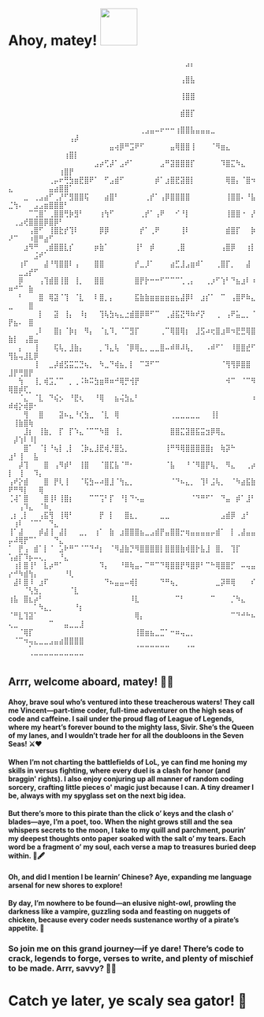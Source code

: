 # Ahoy, matey! <img src="https://github.com/Anmol-Baranwal/Cool-GIFs-For-GitHub/assets/74038190/2c79649a-b04c-4c78-998f-c126db48305c" width="75">&nbsp;

⠀⠀⠀⠀⠀⠀⠀⠀⠀⠀⠀⠀⠀⠀⠀⠀⠀⠀⠀⠀⠀⠀⠀⠀⠀⠀⠀⠀⠀⠀⠀⠀⠀⠀⠀⣠⡄⠀⠀⠀⠀⠀⠀⠀⠀⠀⠀⠀⠀⠀⠀⠀⠀⠀⠀⠀⠀⠀⠀⠀⠀⠀⠀⠀
⠀⠀⠀⠀⠀⠀⠀⠀⠀⠀⠀⠀⠀⠀⠀⠀⠀⠀⠀⠀⠀⠀⠀⠀⠀⠀⠀⠀⠀⠀⠀⠀⠀⠀⢠⣿⣧⠀⠀⠀⠀⠀⠀⠀⠀⠀⠀⠀⠀⠀⠀⠀⠀⠀⠀⠀⠀⠀⠀⠀⠀⠀⠀⠀
⠀⠀⠀⠀⠀⠀⠀⠀⠀⠀⠀⠀⠀⠀⠀⠀⠀⠀⠀⠀⠀⠀⠀⠀⠀⠀⠀⠀⠀⠀⠀⠀⠀⠀⢸⣿⣿⠀⠀⠀⠀⠀⠀⠀⠀⠀⠀⠀⠀⠀⠀⠀⠀⠀⠀⠀⠀⠀⠀⠀⠀⠀⠀⠀
⠀⠀⠀⠀⠀⠀⠀⠀⠀⠀⠀⠀⠀⠀⠀⠀⠀⠀⠀⠀⠀⠀⠀⠀⠀⠀⠀⠀⠀⠀⠀⠀⠀⠀⣾⣿⡏⠀⠀⠀⠀⠀⠀⠀⠀⠀⠀⠀⠀⠀⠀⠀⠀⠀⠀⠀⠀⠀⠀⠀⠀⠀⠀⠀
⠀⠀⠀⠀⠀⠀⠀⠀⠀⠀⠀⠀⠀⠀⠀⠀⠀⠀⠀⠀⠀⠀⠀⠀⠀⠀⢀⣠⣤⠤⠖⠒⠒⢰⣿⣿⣧⣤⣤⣤⣀⠀⠀⠀⠀⠀⠀⠀⠀⠀⠀⠀⠀⠀⠀⠀⠀⠀⠀⠀⠀⢠⡼⠀
⠀⠀⠀⠀⠀⠀⠀⠀⠀⠀⠀⠀⠀⠀⠀⠀⠀⠀⠀⠀⣤⢴⡿⠛⣩⠟⠋⠀⠀⠀⠀⠀⣤⢿⣿⣿⢸⠀⠀⠀⠈⠻⣶⣄⠀⠀⠀⠀⠀⠀⠀⠀⠀⠀⠀⠀⠀⠀⠀⠀⢰⣿⡇⠀
⠀⠀⠀⠀⠀⠀⠀⠀⠀⠀⠀⠀⠀⠀⠀⠀⠀⣠⡴⢋⡼⠁⣠⠞⠁⠀⠀⠀⠀⠀⣠⠛⣽⣿⣿⣿⡏⠀⠀⠀⠀⠀⠹⣿⣍⠳⣄⠀⠀⠀⠀⠀⠀⠀⠀⠀⠀⠀⠀⢰⣿⡟⠀⠀
⠀⠀⠀⠀⠀⠀⠀⠀⢀⡤⠖⢛⣳⣶⣟⣿⠟⠁⠀⠋⣠⣾⠋⠀⠀⠀⠀⠀⠀⡾⠁⣰⣿⣟⣽⣿⡇⠀⠀⠀⠀⠀⠀⢿⣿⡄⠈⣿⠲⣄⠀⠀⠀⠀⠀⠀⠀⣤⣴⣿⣿⠁⠀⠀
⠀⠀⠀⣀⠀⢀⣠⣴⠋⢀⡜⠋⣻⣿⣿⢯⠀⠀⠀⣴⣿⠃⠀⠀⠀⠀⠀⢀⡞⠁⢠⡿⣿⣿⣿⣿⠀⠀⠀⠀⠀⠀⠀⢸⣿⣿⠄⠘⣧⣈⢳⠄⠀⠀⣠⣠⣶⣿⣿⣿⠃⠀⠀⠀
⠀⠀⠀⠀⠉⢉⣿⠁⢀⣿⣿⢛⡷⣻⠃⠀⠀⠀⢰⢳⠋⠀⠀⠀⠀⠀⢀⡞⠁⢠⠟⠀⠀⠊⠘⡇⠀⠀⠀⠀⠀⠀⠀⢸⣿⣿⠐⠀⡜⠀⢀⣠⢞⣿⣿⣿⡿⣿⡿⠃⠀⠀⠀⠀
⠀⠀⠀⠀⢠⣿⠋⠀⢸⣿⣗⡞⢹⠇⠀⠀⠀⠀⡿⡿⠀⠀⠀⠀⠀⠀⡞⠁⢀⠟⠀⠀⠀⠀⢸⠇⠀⠀⠀⠀⠀⠀⠀⣾⣿⡏⠀⠀⡷⠜⠉⠀⠀⠰⣿⠛⣴⠋⠀⠀⠀⠀⠀⠀
⠀⠀⠀⣰⠻⠛⠀⢀⣾⣿⣿⣇⡎⠀⠀⠀⠀⡶⣷⠁⠀⠀⠀⠀⠀⢸⠃⠀⡾⠀⠀⠀⠀⢀⣿⠀⠀⠀⠀⠀⠀⠀⢠⣿⡿⠀⠀⢰⡇⠀⠀⠀⠀⠀⣨⠞⠁⠀⠀⠀⠀⠀⠀⠀
⠀⠀⢰⠏⠀⠀⠀⣼⠘⢻⣿⣿⠇⢠⠀⠀⠀⣿⣿⠀⠀⠀⠀⠀⠀⡞⣀⡸⠁⠀⠀⠀⣴⣋⣸⣠⣶⠾⠁⠀⠀⢀⣿⡏⡀⠀⠀⣼⠀⠀⠀⣀⣠⡞⠋⠀⠀⠀⠀⠀⠀⠀⠀⠀
⠀⠀⡿⠀⠀⠀⢠⢹⣾⣿⢸⣿⠀⢸⡀⠀⠀⣿⣿⠀⠀⠀⠀⠀⠀⣿⡟⡗⠒⠒⠋⠉⠉⠉⢁⢀⡄⠀⠀⢀⡰⠋⢱⠃⠙⣦⣰⠇⠰⠶⠚⠉⠀⣷⠀⠀⠀⠀⠀⠀⠀⠀⠀⠀
⠀⠀⠃⠀⠀⠀⣿⠀⢿⣽⠈⢹⠀⠈⣇⠀⠀⠇⣿⡀⡄⠀⠀⠀⠀⣯⣷⣷⣶⣶⣶⣶⣶⣦⣼⡿⠇⠀⣰⡎⠁⠀⠉⠀⢠⣿⠟⠷⣄⣀⠀⠀⠀⣿⠀⠀⠀⠀⠀⠀⠀⠀⠀⠀
⠀⠀⠀⠀⠀⠀⡇⠀⠀⣽⠀⢸⡄⠀⠸⡆⠀⠀⢹⢧⣳⢦⣄⣐⣾⣿⡿⠿⠋⠉⠀⢀⣼⣯⣝⠻⠷⠞⡝⠀⠀⢀⠀⢠⠟⣥⣀⡀⠈⡟⣦⠄⠀⣿⠀⠀⠀⠀⠀⠀⠀⠀⠀⠀
⠀⠀⠀⠀⠀⢀⠇⠀⠀⣿⡆⠈⡷⡆⠀⠻⡄⠀⠈⣆⠹⡀⠈⠉⣻⡏⠀⠀⠀⠀⢀⠉⢿⣿⢿⡆⠀⣸⣫⠴⢖⣿⣰⠿⠲⣟⣛⢿⣿⣷⡇⠀⢠⣿⣤⠀⠀⠀⠀⠀⠀⠀⠀⠀
⠀⠀⡄⠀⠀⢸⠀⠀⠀⢯⢧⡀⣸⣷⡄⠀⠀⠀⡀⠹⣄⢧⠀⠈⡿⢿⣄⡀⣀⣀⣿⠤⠾⠿⠼⢧⡀⠀⠀⠠⠾⠋⠁⠀⠸⣿⣿⣞⠋⢻⣧⢤⣸⣇⡿⠀⠀⠀⠀⠀⠀⠀⠀⠀
⠀⠀⠀⠀⠀⢸⠀⠀⣀⡼⣾⣫⣭⣉⣙⢦⡀⠀⠳⣀⠙⢾⣦⡀⡇⠀⠉⠽⠋⠉⠀⠀⠀⠀⠀⠀⠀⠀⠀⠀⠀⠀⠈⢻⢻⡿⣿⣿⠀⣸⡟⢛⣿⡟⠀⠀⠀⠀⠀⠀⠀⠀⠀⠀
⠀⠀⢳⠀⠀⢸⡀⢾⣩⡈⠉⠀⡀⢀⠨⠷⠭⣳⣶⠿⠶⠚⢿⡛⢺⡟⠀⠀⠀⠀⠀⠀⠀⠀⠀⠀⠀⠀⠀⠀⠀⠀⠀⠺⠉⠀⠈⠉⠻⢿⣿⡾⢏⡀⠀⠀⠀⠀⠀⠀⠀⠀⠀⠀
⠀⠀⠈⣄⠀⠈⣇⠀⠙⢮⡢⠀⠘⣟⢆⠀⠀⠘⢿⠀⠀⣦⢬⣳⣄⠃⠀⠀⠀⠀⠀⠀⠀⠀⠀⠀⠀⠀⠀⠀⠀⠀⠀⠀⠀⠀⠀⠀⠰⠾⢾⡕⢾⡿⠂⠀⠀⠀⠀⠀⠀⠀⠀⠀
⠀⠀⠀⢻⠀⠀⣿⠀⠀⠀⣽⠦⣄⠘⢎⣳⣀⠀⠈⣇⠀⢿⠀⠀⠀⠀⠀⠀⠀⠀⠀⠀⢀⣀⣀⣀⣀⣀⠀⠀⢸⡇⠀⠀⠀⠀⠀⠀⠀⠀⢸⣷⣿⢷⠀⠀⠀⠀⠀⠀⠀⠀⠀⠀
⠀⠀⠀⣸⡆⠀⢸⣷⡀⠀⡏⠀⡏⠱⣄⠈⠉⠉⠳⣿⠀⢸⡀⠀⠀⠀⠀⠀⠀⠀⠀⠀⣿⣿⣍⣽⣿⣯⣭⣲⡿⢿⣄⠀⠀⠀⠀⠀⠀⠀⡼⢱⠇⠸⡇⠀⠀⠀⠀⠀⠀⠀⠀⠀
⠀⠀⠀⣿⠁⠀⠈⡇⠘⢦⡇⢀⡇⠀⢈⡷⣄⣸⣟⢾⡘⣿⣣⡀⠀⠀⠀⠀⠀⠀⠀⢸⠛⠻⢿⣿⣿⣿⣿⣿⡆⠀⢷⡽⠓⠀⠀⠀⠀⣰⠃⢸⠀⠀⣧⠀⠀⠀⠀⠀⠀⠀⠀⠀
⠀⠀⡼⢹⠀⠀⠀⣿⠀⢠⠻⡾⠃⠀⢸⣿⠀⠀⠈⣿⣏⣧⠈⠛⠂⠀⠀⠀⠀⠀⠀⠈⣧⠀⠀⠘⠈⠻⣿⡟⢧⡀⠀⠻⣄⠀⠀⢀⡴⡇⠀⢸⠀⠀⠹⡄⠀⠀⠀⠀⠀⠀⠀⠀
⢠⠞⡕⣾⠀⠀⠀⣿⠀⡟⢇⢸⠀⠀⠈⢯⣳⠤⠴⣿⣸⠈⢳⣄⡀⠀⠀⠀⠀⠀⠀⠀⠈⠙⠦⣄⡀⠀⢹⠇⣨⢧⡀⠀⠈⠳⣴⣯⣷⠟⠛⠻⡇⠀⠀⢿⠀⠀⠀⠀⠀⠀⠀⠀
⢈⢼⠁⣿⠀⠀⠀⣿⢸⠇⢸⣿⡆⠀⠀⠀⠉⠉⢩⠃⡏⠀⠘⡇⠙⠢⣤⠀⠀⠀⠀⠀⠀⠀⠀⠀⠈⠙⠛⠋⠁⠀⠙⣤⠀⡾⠁⣸⠃⠀⠀⢠⠹⣄⠀⠈⠷⡀⠀⠀⠀⠀⠀⠀
⢀⡆⢀⡇⠀⠀⢠⣯⢻⠀⢸⢿⠃⠀⠀⠀⠀⠀⡟⠀⡇⠀⠀⣿⣆⡀⠀⠀⠀⠀⣀⣀⠀⠀⠀⠀⠀⠀⠀⠀⠀⠀⣠⣾⡿⠀⣰⠃⠀⠀⢰⠇⠀⠈⠉⠁⠀⠙⣄⠀⠀⠀⠀⠀
⢸⠁⣼⠀⠀⠀⡾⣼⢸⠀⣼⡇⠀⠀⣀⡀⠀⢰⠁⠀⣷⠀⣰⣿⣿⣿⣦⣀⣠⣾⡟⣤⣿⣿⡒⢶⣤⣤⣤⣤⡤⣾⠁⠀⡇⢀⣼⣤⣤⡤⠼⢿⡟⠉⠁⠀⠀⠀⠙⣄⠀⠀⠀⠀
⠁⠀⡟⢠⠀⣾⠁⡇⠈⠀⣡⠗⠛⠉⠈⠉⠙⠚⡆⠀⠈⠻⣼⣷⡙⠻⣿⣿⣿⣿⡇⣿⣿⣿⣷⢾⣿⡗⣧⣸⠀⣿⡀⠀⢹⡏⠀⠀⠀⢡⣴⡏⠹⡦⠤⢄⡀⠀⠀⠘⣄⠀⠀⠀
⠀⢰⡇⣿⢸⠃⠀⣇⡴⠛⠁⠀⠀⠀⠀⠀⠀⠀⠹⡄⠀⠀⠘⠿⢷⣤⠄⠉⠛⠉⠙⢿⣿⣿⡟⠻⣿⡿⠃⠉⠓⢿⣿⣿⡋⠀⠤⢤⣤⡔⠚⠳⣾⢳⡄⠀⠀⠀⠀⠀⠘⢇⠀⠀
⠀⣼⠇⣿⠸⠀⣰⠏⠀⠀⠀⠀⠀⠀⠀⠀⠀⠀⠀⠙⠦⣤⣤⠤⢾⡇⠀⠀⠀⠀⠙⠛⢦⡀⠀⠀⠀⠀⠀⠀⠀⣀⡽⠿⢿⠀⠀⠀⠎⠀⠀⠀⠈⢣⣳⡀⠀⠀⠀⠀⠀⠈⣇⠀
⢰⣧⠀⣿⣆⡴⠃⠀⠀⠀⠀⠀⠀⠀⠀⠀⠀⠀⠀⠀⠀⠀⠀⠀⠸⣇⠀⠀⠀⠀⠀⠀⠀⠉⠃⠀⠀⠀⠀⠀⠉⠀⠀⠀⡈⠳⣄⠀⠀⠀⠀⠀⠀⠀⠁⠳⣄⡀⠀⠀⠀⠀⠘⡆
⠈⠛⣇⢹⣽⠁⠀⠀⠀⠀⠀⠀⠀⠀⠀⠀⠀⠀⠀⠀⠀⠀⠀⠀⠀⢿⡄⠀⠀⠀⠀⠀⠀⠀⠀⠀⠀⠀⠀⠀⠀⠀⠀⠀⠉⠙⠚⠓⠦⢄⣀⠀⠀⠀⠀⠀⠀⠉⠀⠀⣤⣀⣀⣸
⠀⠀⠈⢿⡏⠀⠀⠀⠀⠀⠀⠀⠀⠀⠀⠀⠀⠀⠀⠀⠀⠀⠀⠀⠀⢸⣿⣶⣦⣀⣉⠁⠒⠶⢤⣀⡀⠀⠀⠀⠀⠀⠀⠀⠀⠀⠀⠀⠀⠀⠈⠉⠲⢤⣄⣀⣀⣠⣤⣴⣿⣿⣿⣿
⠀⠀⠀⠀⠁⠀⠀⠀⠀⠀⠀⠀⠀⠀⠀⠀⠀⠀⠀⠀⠀⠀⠀⠀⠀⠈⠉⠉⠉⠉⠉⠉⠀⠀⠀⠈⠉⠀⠀⠀⠀⠀⠀⠀⠀⠀⠀⠀⠀⠀⠀⠀⠀⠈⠉⠉⠉⠉⠉⠉⠉⠉⠉⠉

## Arrr, welcome aboard, matey! 🏴‍☠️ 

#### Ahoy, brave soul who’s ventured into these treacherous waters! They call me Vincent—part-time coder, full-time adventurer on the high seas of code and caffeine. I sail under the proud flag of League of Legends, where my heart’s forever bound to the mighty lass, Sivir. She’s the Queen of my lanes, and I wouldn’t trade her for all the doubloons in the Seven Seas! ⚔️❤️
#### When I’m not charting the battlefields of LoL, ye can find me honing my skills in versus fighting, where every duel is a clash for honor (and braggin' rights). I also enjoy conjuring up all manner of random coding sorcery, crafting little pieces o' magic just because I can. A tiny dreamer I be, always with my spyglass set on the next big idea.
#### But there’s more to this pirate than the click o’ keys and the clash o’ blades—aye, I’m a poet, too. When the night grows still and the sea whispers secrets to the moon, I take to my quill and parchment, pourin’ my deepest thoughts onto paper soaked with the salt o’ my tears. Each word be a fragment o’ my soul, each verse a map to treasures buried deep within. 🌙🖋️
#### Oh, and did I mention I be learnin’ Chinese? Aye, expanding me language arsenal for new shores to explore!

#### By day, I’m nowhere to be found—an elusive night-owl, prowling the darkness like a vampire, guzzling soda and feasting on nuggets of chicken, because every coder needs sustenance worthy of a pirate’s appetite. 🍗

### So join me on this grand journey—if ye dare! There’s code to crack, legends to forge, verses to write, and plenty of mischief to be made. Arrr, savvy? 🏴‍☠️

# Catch ye later, ye scaly sea gator! 🐊
